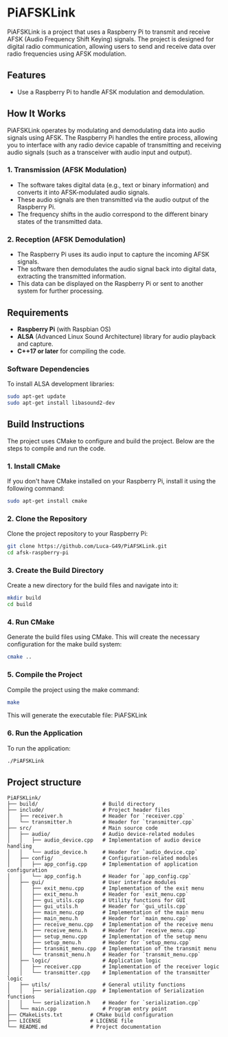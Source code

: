 # PiAFSKLink

PiAFSKLink is a project that uses a Raspberry Pi to transmit and receive AFSK (Audio Frequency Shift Keying) signals. The project is designed for digital radio communication, allowing users to send and receive data over radio frequencies using AFSK modulation.

## Features

- Use a Raspberry Pi to handle AFSK modulation and demodulation.

## How It Works

PiAFSKLink operates by modulating and demodulating data into audio signals using AFSK. The Raspberry Pi handles the entire process, allowing you to interface with any radio device capable of transmitting and receiving audio signals (such as a transceiver with audio input and output).

### 1. **Transmission (AFSK Modulation)**

- The software takes digital data (e.g., text or binary information) and converts it into AFSK-modulated audio signals.
- These audio signals are then transmitted via the audio output of the Raspberry Pi.
- The frequency shifts in the audio correspond to the different binary states of the transmitted data.

### 2. **Reception (AFSK Demodulation)**

- The Raspberry Pi uses its audio input to capture the incoming AFSK signals.
- The software then demodulates the audio signal back into digital data, extracting the transmitted information.
- This data can be displayed on the Raspberry Pi or sent to another system for further processing.

## Requirements

- **Raspberry Pi** (with Raspbian OS)
- **ALSA** (Advanced Linux Sound Architecture) library for audio playback and capture.
- **C++17 or later** for compiling the code.

### Software Dependencies

To install ALSA development libraries:

```bash
sudo apt-get update
sudo apt-get install libasound2-dev
```

## Build Instructions

The project uses CMake to configure and build the project. Below are the steps to compile and run the code.

### 1. **Install CMake**

If you don't have CMake installed on your Raspberry Pi, install it using the following command:

```bash
sudo apt-get install cmake
```

### 2. **Clone the Repository**

Clone the project repository to your Raspberry Pi:

```bash
git clone https://github.com/Luca-G49/PiAFSKLink.git
cd afsk-raspberry-pi
```

### 3. **Create the Build Directory**

Create a new directory for the build files and navigate into it:

```bash
mkdir build
cd build
```

### 4. **Run CMake**

Generate the build files using CMake. This will create the necessary configuration for the make build system:

```bash
cmake ..
```

### 5. **Compile the Project**

Compile the project using the make command:

```bash
make
```
This will generate the executable file: PiAFSKLink

### 6. **Run the Application**

To run the application:

```bash
./PiAFSKLink
```

## Project structure
```
PiAFSKLink/
├── build/                     # Build directory
├── include/                   # Project header files
│   ├── receiver.h             # Header for `receiver.cpp`
│   └── transmitter.h          # Header for `transmitter.cpp`
├── src/                       # Main source code
│   ├── audio/                 # Audio device-related modules
│   │   ├── audio_device.cpp   # Implementation of audio device handling
│   │   └── audio_device.h     # Header for `audio_device.cpp`
│   ├── config/                # Configuration-related modules
│   │   ├── app_config.cpp     # Implementation of application configuration
│   │   └── app_config.h       # Header for `app_config.cpp`
│   ├── gui/                   # User interface modules
│   │   ├── exit_menu.cpp      # Implementation of the exit menu
│   │   ├── exit_menu.h        # Header for `exit_menu.cpp`
│   │   ├── gui_utils.cpp      # Utility functions for GUI
│   │   ├── gui_utils.h        # Header for `gui_utils.cpp`
│   │   ├── main_menu.cpp      # Implementation of the main menu
│   │   ├── main_menu.h        # Header for `main_menu.cpp`
│   │   ├── receive_menu.cpp   # Implementation of the receive menu
│   │   ├── receive_menu.h     # Header for `receive_menu.cpp`
│   │   ├── setup_menu.cpp     # Implementation of the setup menu
│   │   ├── setup_menu.h       # Header for `setup_menu.cpp`
│   │   ├── transmit_menu.cpp  # Implementation of the transmit menu
│   │   └── transmit_menu.h    # Header for `transmit_menu.cpp`
│   ├── logic/                 # Application logic
│   │   ├── receiver.cpp       # Implementation of the receiver logic
│   │   └── transmitter.cpp    # Implementation of the transmitter logic
│   ├── utils/                 # General utility functions
│   │   ├── serialization.cpp  # Implementation of Serialization functions
│   │   └── serialization.h    # Header for `serialization.cpp`
│   └── main.cpp               # Program entry point
├── CMakeLists.txt         # CMake build configuration
├── LICENSE                # LICENSE file
└── README.md              # Project documentation
```